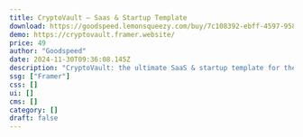 ```yaml
---
title: CryptoVault — Saas & Startup Template
download: https://goodspeed.lemonsqueezy.com/buy/7c108392-ebff-4597-9584-a94435b80f90
demo: https://cryptovault.framer.website/
price: 49
author: "Goodspeed"
date: 2024-11-30T09:36:08.145Z
description: "CryptoVault: the ultimate SaaS & startup template for the future of crypto & Web3 products. Tailored specifically for cutting-edge products, CryptoVault combines sleek, modern design with functionality to create an exceptional website."
ssg: ["Framer"]
css: []
ui: []
cms: []
category: []
draft: false
---
```


